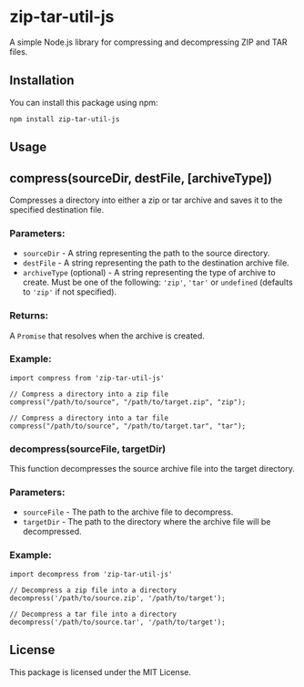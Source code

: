 # zip-tar-util-js

A simple Node.js library for compressing and decompressing ZIP and TAR files.

## Installation

You can install this package using npm:

```
npm install zip-tar-util-js
```

## Usage

## compress(sourceDir, destFile, [archiveType])

Compresses a directory into either a zip or tar archive and saves it to the specified destination file.

### Parameters:

- `sourceDir` - A string representing the path to the source directory.
- `destFile` - A string representing the path to the destination archive file.
- `archiveType` (optional) - A string representing the type of archive to create. Must be one of the following: `'zip'`, `'tar'` or `undefined` (defaults to `'zip'` if not specified).

### Returns:

A `Promise` that resolves when the archive is created.

### Example:

```
import compress from 'zip-tar-util-js'

// Compress a directory into a zip file
compress("/path/to/source", "/path/to/target.zip", "zip");

// Compress a directory into a tar file
compress("/path/to/source", "/path/to/target.tar", "tar");
```

### decompress(sourceFile, targetDir)

This function decompresses the source archive file into the target directory.

### Parameters:

- `sourceFile` - The path to the archive file to decompress.
- `targetDir` - The path to the directory where the archive file will be decompressed.

### Example:

```
import decompress from 'zip-tar-util-js'

// Decompress a zip file into a directory
decompress('/path/to/source.zip', '/path/to/target');

// Decompress a tar file into a directory
decompress('/path/to/source.tar', '/path/to/target');

```

## License

This package is licensed under the MIT License.
